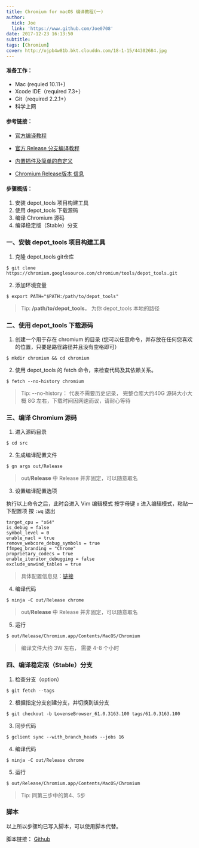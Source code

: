 ```yaml
---
title: Chromium for macOS 编译教程(一)
author:
  nick: Joe
  link: 'https://www.github.com/Joe0708'
date: 2017-12-23 16:13:50
subtitle:
tags: [Chromium]
cover: http://ojpb4w81b.bkt.clouddn.com/18-1-15/44302684.jpg
---
```



#### 准备工作：
* Mac (requied 10.11+)
* Xcode IDE（required 7.3+）
* Git（required 2.2.1+）
* 科学上网

#### 参考链接：
* [官方编译教程](https://chromium.googlesource.com/chromium/src/+/lkcr/docs/mac_build_instructions.md)

* [官方 Release 分支编译教程](https://www.chromium.org/developers/how-tos/get-the-code/working-with-release-branches)

* [内置插件及简单的自定义](http://www.cnblogs.com/honker/p/6397591.html)

* [Chromium Release版本 信息](https://blink.lc/chromium/)

#### 步骤概括：
1. 安装 depot_tools 项目构建工具
2. 使用 depot_tools 下载源码
3. 编译 Chromium 源码
4. 编译稳定版（Stable）分支

### 一、安装 depot_tools 项目构建工具

1. 克隆 depot_tools git仓库

```
$ git clone https://chromium.googlesource.com/chromium/tools/depot_tools.git

```

2. 添加环境变量

```
$ export PATH="$PATH:/path/to/depot_tools"

```
> Tip: **/path/to/depot_tools**， 为你 depot_tools 本地的路径



### 二、使用 depot_tools 下载源码

1. 创建一个用于存在 chromium 的目录 (您可以任意命令，并存放在任何您喜欢的位置，只要是路径路径并且没有空格即可）

```
$ mkdir chromium && cd chromium

```


2. 使用 depot_tools 的 fetch 命令，来检查代码及其依赖关系。

```
$ fetch --no-history chromium

```

> Tip: --no-history： 代表不需要历史记录， 完整仓库大约40G
> 		源码大小大概 8G 左右，下载时间因网速而议，请耐心等待



### 三、编译 Chromium 源码

1. 进入源码目录

```
$ cd src
```

2. 生成编译配置文件

```
$ gn args out/Release

```
> out/**Release** 中 Release 并非固定，可以随意取名


3. 设置编译配置选项

执行以上命令之后，此时会进入 Vim 编辑模式
按字母键 `o` 进入编辑模式，粘贴一下配置项
按 `:wq` 退出

```
target_cpu = "x64"
is_debug = false
symbol_level = 0
enable_nacl = true
remove_webcore_debug_symbols = true
ffmpeg_branding = "Chrome"
proprietary_codecs = true
enable_iterator_debugging = false
exclude_unwind_tables = true

```

> 具体配置信息见：[链接](https://chromium.googlesource.com/chromium/src/+/lkcr/tools/gn/docs/quick_start.md)

4. 编译代码

```
$ ninja -C out/Release chrome

```
> out/**Release** 中 Release 并非固定，可以随意取名

5. 运行

```
$ out/Release/Chromium.app/Contents/MacOS/Chromium

```
> 编译文件大约 3W 左右， 需要 4-8 个小时


### 四、编译稳定版（Stable）分支

1. 检查分支（option）

```
$ git fetch --tags

```

2. 根据指定分支创建分支，并切换到该分支

```
$ git checkout -b LovenseBrowser_61.0.3163.100 tags/61.0.3163.100

```

3. 同步代码

```
$ gclient sync --with_branch_heads --jobs 16 

```


4. 编译代码

```
$ ninja -C out/Release chrome

```

5. 运行

```
$ out/Release/Chromium.app/Contents/MacOS/Chromium

```

> Tip: 同第三步中的第4、5步

### 脚本

以上所以步骤均已写入脚本，可以使用脚本代替。

脚本链接： [Github](https://github.com/Joe0708/ChromiumBuild/blob/master/chromiumBuild.sh)

